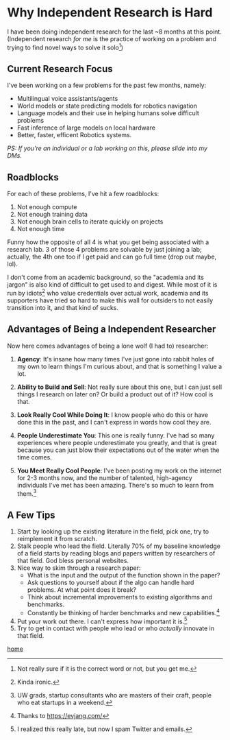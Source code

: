 # Why Independent Research is Hard

I have been doing independent research for the last ~8 months at this point. (Independent research *for me* is the practice of working on a problem and trying to find novel ways to solve it solo[^1])

## Current Research Focus

I've been working on a few problems for the past few months, namely:

- Multilingual voice assistants/agents
- World models or state predicting models for robotics navigation
- Language models and their use in helping humans solve difficult problems
- Fast inference of large models on local hardware
- Better, faster, efficent Robotics systems.

*PS: If you're an individual or a lab working on this, please slide into my DMs.*

## Roadblocks

For each of these problems, I've hit a few roadblocks:

1. Not enough compute
2. Not enough training data
3. Not enough brain cells to iterate quickly on projects
4. Not enough time

Funny how the opposite of all 4 is what you get being associated with a research lab. 3 of those 4 problems are solvable by just joining a lab; actually, the 4th one too if I get paid and can go full time (drop out maybe, lol).

I don't come from an academic background, so the "academia and its jargon" is also kind of difficult to get used to and digest. While most of it is run by idiots[^2] who value credentials over actual work, academia and its supporters have tried so hard to make this wall for outsiders to not easily transition into it, and that kind of sucks.

## Advantages of Being a Independent Researcher

Now here comes advantages of being a lone wolf (I had to) researcher:

1. **Agency**: It's insane how many times I've just gone into rabbit holes of my own to learn things I'm curious about, and that is something I value a lot.

2. **Ability to Build and Sell**: Not really sure about this one, but I can just sell things I research on later on? Or build a product out of it? How cool is that.

3. **Look Really Cool While Doing It**: I know people who do this or have done this in the past, and I can't express in words how cool they are.

4. **People Underestimate You**: This one is really funny. I've had so many experiences where people underestimate you greatly, and that is great because you can just blow their expectations out of the water when the time comes.

5. **You Meet Really Cool People**: I've been posting my work on the internet for 2-3 months now, and the number of talented, high-agency individuals I've met has been amazing. There's so much to learn from them.[^5]

## A Few Tips

1. Start by looking up the existing literature in the field, pick one, try to reimplement it from scratch.
2. Stalk people who lead the field. Literally 70% of my baseline knowledge of a field starts by reading blogs and papers written by researchers of that field. God bless personal websites.
3. Nice way to skim through a research paper:
   - What is the input and the output of the function shown in the paper?
   - Ask questions to yourself about if the algo can handle hard problems. At what point does it break?
   - Think about incremental improvements to existing algorithms and benchmarks.
   - Constantly be thinking of harder benchmarks and new capabilities.[^3]
4. Put your work out there. I can't express how important it is.[^4]
5. Try to get in contact with people who lead or who *actually* innovate in that field.

[^1]: Not really sure if it is the correct word or not, but you get me.
[^2]: Kinda ironic.
[^3]: Thanks to https://evjang.com/
[^4]: I realized this really late, but now I spam Twitter and emails.
[^5]: UW grads, startup consultants who are masters of their craft, people who eat startups in a weekend.

[home](../index.html)
